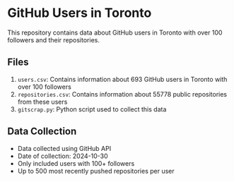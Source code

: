 # GitHub Users in Toronto

This repository contains data about GitHub users in Toronto with over 100 followers and their repositories.

## Files

1. `users.csv`: Contains information about 693 GitHub users in Toronto with over 100 followers
2. `repositories.csv`: Contains information about 55778 public repositories from these users
3. `gitscrap.py`: Python script used to collect this data

## Data Collection

- Data collected using GitHub API
- Date of collection: 2024-10-30
- Only included users with 100+ followers
- Up to 500 most recently pushed repositories per user

